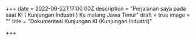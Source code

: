 +++
date = 2022-06-22T17:00:00Z
description = "Perjalanan saya pada saat KI ( Kunjungan Industri ) Ke malang Jawa Timur"
draft = true
image = ""
title = "Dokumentasi Kunjungan KI (Kunjungan Industri)"

+++
